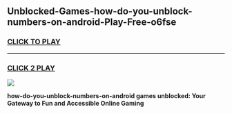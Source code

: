 
## Unblocked-Games-how-do-you-unblock-numbers-on-android-Play-Free-o6fse
<h3>
<a href="https://premium76.site?title=how-do-you-unblock-numbers-on-android&ref=18A1">CLICK TO PLAY</a></h3>
<hr>

<h3>
<a href="https://premium76.site?title=how-do-you-unblock-numbers-on-android&ref=18A1">CLICK 2 PLAY</a>
  
</h3>

<a href="https://premium76.site?title=how-do-you-unblock-numbers-on-android&ref=18A1"><img src="https://clearcache.store/games.png"></a>


**how-do-you-unblock-numbers-on-android games unblocked: Your Gateway to Fun and Accessible Online Gaming**
